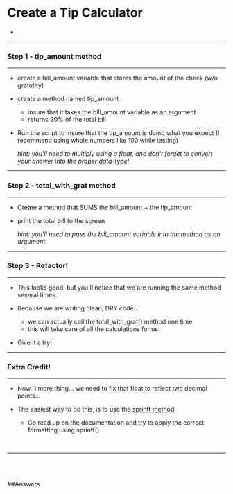 # Create a Tip Calculator
-

----
### Step 1 - tip_amount method
- - - - 
- create a bill_amount variable that stores the amount of the check (w/o gratutity) 
	

- create a method named tip_amount
	- insure that it takes the bill_amount variable as an argument
	- returns 20% of the total bill

- Run the script to insure that the tip_amount is doing what you expect (I recommend using whole numbers like 100 while testing)


	*hint: you'll need to multiply using a float, and don't forget to convert your answer into the proper data-type!*





----
### Step 2 - total\_with_grat method
- - - -
- Create a method that SUMS the bill_amount + the tip\_amount

- print the total bill to the screen

	*hint: you'll need to pass the bill_amount variable into the method as an argument*

----
### Step 3 - Refactor!

----

- This looks good, but you'll notice that we are running the same method several times. 

- Because we are writing clean, DRY code... 
	- we can actually call the total\_with_grat() method one time 
	- this will take care of all the calculations for us
- Give it a try! 

----

### Extra Credit!

----

- Now, 1 more thing... we need to fix that float to reflect two decimal points... 

- The easiest way to do this, is to use the [sprintf method](http://ruby-doc.org/core-2.2.0/Kernel.html#method-i-sprintf)
	- Go read up on the documentation and try to apply the correct formatting using sprintf()
<br>

----
<br>
<br>

##Answers
